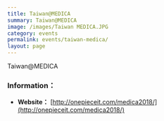 ```yaml
---
title: Taiwan@MEDICA
summary: Taiwan@MEDICA
image: /images/Taiwan MEDICA.JPG
category: events
permalink: events/taiwan-medica/
layout: page
---
```


Taiwan@MEDICA

### Information：
* **Website：** [http://onepieceit.com/medica2018/](http://onepieceit.com/medica2018/)
